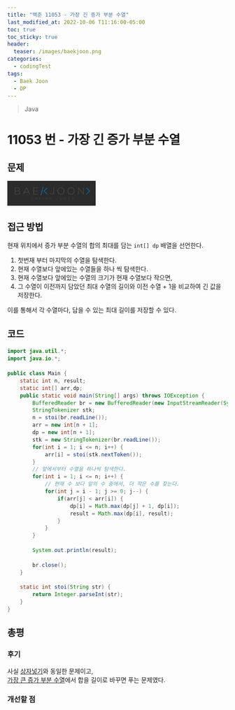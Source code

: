 ```yaml
---
title: "백준 11053 - 가장 긴 증가 부분 수열"
last_modified_at: 2022-10-06 T11:16:00-05:00
toc: true
toc_sticky: true
header:
  teaser: /images/baekjoon.png
categories:
  - codingTest
tags:
  - Baek Joon
  - DP
---
```


> Java

# 11053 번 - 가장 긴 증가 부분 수열

## 문제

[<img src="/images/baekjoon.png" width="40%" height="40%">](https://www.acmicpc.net/problem/11053)

## 접근 방법

현재 위치에서 증가 부분 수열의 합의 최대를 담는 `int[] dp` 배열을 선언한다.

1. 첫번재 부터 마지막의 수열을 탐색한다.
2. 현재 수열보다 앞에있는 수열들을 하나 씩 탐색한다.
3. 현재 수열보다 앞에있는 수열의 크기가 현재 수열보다 작으면,
4. 그 수열이 이전까지 담았던 최대 수열의 길이와 이전 수열 + 1을 비교하여 긴 값을 저장한다.

이를 통해서 각 수열마다, 담을 수 있는 최대 길이를 저장할 수 있다.

## 코드

```java
import java.util.*;
import java.io.*;

public class Main {
	static int n, result;
	static int[] arr,dp;
	public static void main(String[] args) throws IOException {
		BufferedReader br = new BufferedReader(new InputStreamReader(System.in));
    	StringTokenizer stk;
    	n = stoi(br.readLine());
    	arr = new int[n + 1];
    	dp = new int[n + 1];
    	stk = new StringTokenizer(br.readLine());
    	for(int i = 1; i <= n; i++) {
    		arr[i] = stoi(stk.nextToken());
    	}
		// 앞에서부터 수열을 하나씩 탐색한다.
    	for(int i = 1; i <= n; i++) {
			// 현재 수 보다 앞의 수 중에서, 더 작은 수를 찾는다.
    		for(int j = i - 1; j >= 0; j--) {
    			if(arr[j] < arr[i]) {
    				dp[i] = Math.max(dp[j] + 1, dp[i]);
    				result = Math.max(dp[i], result);
    			}
    		}
    	}

    	System.out.println(result);

    	br.close();
	}

	static int stoi(String str) {
    	return Integer.parseInt(str);
    }
}
```

## 총평

### 후기

사실 [상자넣기](https://www.acmicpc.net/problem/1965)와 동일한 문제이고,  
[가장 큰 증가 부분 수열](https://www.acmicpc.net/problem/11055)에서 합을 길이로 바꾸면 푸는 문제였다.

### 개선할 점

